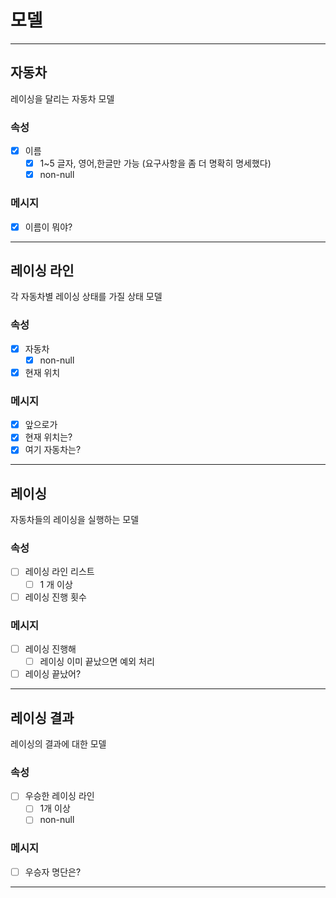 # 모델

---
## 자동차

레이싱을 달리는 자동차 모델

### 속성

- [x] 이름 
  - [x] 1~5 글자, 영어,한글만 가능 (요구사항을 좀 더 명확히 명세했다)
  - [x] non-null

### 메시지

- [x] 이름이 뭐야?

---
## 레이싱 라인

각 자동차별 레이싱 상태를 가질 상태 모델

### 속성

- [x] 자동차
  - [x] non-null
- [x] 현재 위치

### 메시지

- [x] 앞으로가
- [x] 현재 위치는?
- [x] 여기 자동차는?

---
## 레이싱

자동차들의 레이싱을 실행하는 모델

### 속성

- [ ] 레이싱 라인 리스트
  - [ ] 1 개 이상
- [ ] 레이싱 진행 횟수

### 메시지

- [ ] 레이싱 진행해
  - [ ] 레이싱 이미 끝났으면 예외 처리
- [ ] 레이싱 끝났어?

---
## 레이싱 결과

레이싱의 결과에 대한 모델

### 속성

- [ ] 우승한 레이싱 라인
  - [ ] 1개 이상
  - [ ] non-null

### 메시지
- [ ] 우승자 명단은?

---

